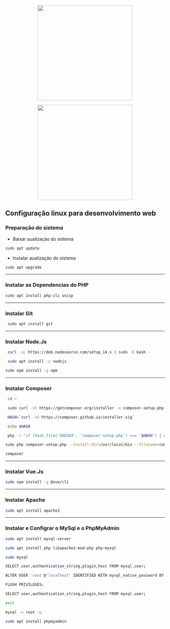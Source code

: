 

<p align="center"><img width="300" src="https://upload.wikimedia.org/wikipedia/commons/3/35/Tux.svg"></p>
<p align="center"><img width="300" src="https://upload.wikimedia.org/wikipedia/commons/thumb/3/3a/Logo-ubuntu_no%28r%29-black_orange-hex.svg/1920px-Logo-ubuntu_no%28r%29-black_orange-hex.svg.png"></p>


## Configuração linux  para desenvolvimento web

 
 

 ### Preparação do sistema
*  Baixar aualização do sistema
```bash
sudo apt update 
```
* Instalar aualização do sistema
```bash
sudo apt upgrade
```




************************************************************************
### Instalar as Dependencias do PHP
```bash
sudo apt install php-cli unzip
 ```


************************************************************************
### Instalar Git
```bash
 sudo apt install git
 ```
*************************************************************************

 ### Instalar Node.Js
```bash
 curl -sL https://deb.nodesource.com/setup_14.x | sudo -E bash -
```
```bash
 sudo apt install -y nodejs
 ```
 ```bash
 sudo npm install -g npm
 ```
*************************************************************************

### Instalar Composer
```bash
 cd ~
  ```

```bash
 sudo curl -sS https://getcomposer.org/installer -o composer-setup.php
```

```bash
 HASH=`curl -sS https://composer.github.io/installer.sig`
```
```bash
 echo $HASH
```

```bash
 php -r "if (hash_file('SHA384', 'composer-setup.php') === '$HASH') { echo 'Installer verified'; } else { echo 'Installer corrupt'; unlink('composer-setup.php'); } echo PHP_EOL;"
 ```

```bash
sudo php composer-setup.php --install-dir=/usr/local/bin --filename=composer
 ```

```bash
composer 
```


*************************************************************************

### Instalar Vue.Js
```bash
sudo npm install -g @vue/cli
```
*************************************************************************
### Instalar  Apache

```bash
sudo apt install apache2
```
*************************************************************************
### Instalar  e Configrar o MySql e o PhpMyAdmin
```bash
sudo apt install mysql-server
```

```bash
sudo apt install php libapache2-mod-php php-mysql
```
```bash
sudo mysql
```

```bash
SELECT user,authentication_string,plugin,host FROM mysql.user;
```

```bash
ALTER USER 'root'@'localhost' IDENTIFIED WITH mysql_native_password BY 'root';
```

```bash
FLUSH PRIVILEGES;
```

```bash
SELECT user,authentication_string,plugin,host FROM mysql.user;
```

```bash
exit
```

```bash
mysql -u root -p
```

```bash
sudo apt install phpmyadmin
```




